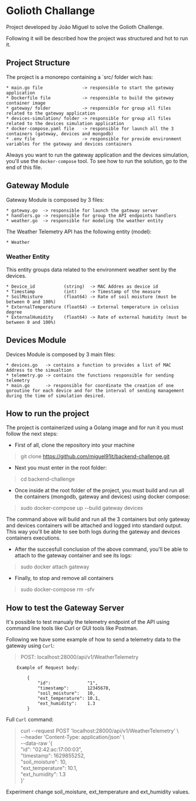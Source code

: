 # Golioth Challange

Project developed by João Miguel to solve the Golioth Challenge.

Following it will be described how the project was structured and hot to run it.

## Project Structure

The project is a monorepo containing a `src/ folder wich has:

    * main.go file               -> responsible to start the gateway application
    * Dockerfile file            -> responsible to build the gateway container image
    * gateway/ folder            -> responsible for group all files related to the gateway application
    * devices-simulation/ folder -> responsible for group all files related to the devices simulation application
    * docker-compose.yaml file   -> responsible for launch all the 3 containers (gateway, devices and mongodb)
    * .env file                  -> responsible for provide environment variables for the gateway and devices containers

Always you want to run the gateway application and the devices simulation, you'll use the `docker-compose` tool. To see how to run the solution, go to the end of this file.

## Gateway Module

Gateway Module is composed by 3 files:

    * gateway.go  -> responsible for launch the gateway server
    * handlers.go -> responsible for group the API endpoints handlers
    * weather.go  -> responsible for modeling the weather entity

The Weather Telemetry API has the following entity (model):

    * Weather

### Weather Entity

This entity groups data related to the environment weather sent by the devices.

    * Device_id           (string)  -> MAC Addres as device id
    * Timestamp           (int)     -> Timestamp of the measure
    * SoilMoisture        (float64) -> Rate of soil moisture (must be between 0 and 100%)
    * ExternalTemperature (float64) -> External temperature in celsius degree
    * ExternalHumidity    (float64) -> Rate of external humidity (must be between 0 and 100%)

## Devices Module

Devices Module is composed by 3 main files:

    * devices.go   -> contains a function to provides a list of MAC Address to the simualtion
    * telemetry.go -> contains the functions responsible for sending telemetry
    * main.go      -> responsible for coordinate the creation of one goroutine for each device and for the interval of sending management during the time of simulation desired.


## How to run the project

The project is containerized using a Golang image and for run it you must follow the next steps:

* First of all, clone the repository into your machine
> git clone https://github.com/miguel91it/backend-challenge.git

* Next you must enter in the root folder:
> cd backend-challenge

* Once inside at the root folder of the project, you must build and run all the containers (mongodb, gateway and devices) using docker compose:
> sudo docker-compose up --build gateway devices

The command above will build and run all the 3 containers but only gateway and devices containers will be attached and logged into standard output. This way you'll be able to see both logs during the gateway and devices containers executions.

* After the succesfull conclusion of the above command, you'll be able to attach to the gateway container and see its logs:
> sudo docker attach gateway

* Finally, to stop and remove all containers
> sudo docker-compose rm -sfv


## How to test the Gateway Server

It's possible to test manualy the telemetry endpoint of the API using command line tools like Curl or GUI tools like Postman.

Following we have some example of how to send a telemetry data to the gateway using `Curl`:

> POST: localhost:28000/api/v1/WeatherTelemetry

```
    Example of Request body:

        {
            "id":              "1",
            "timestamp":       12345678,
            "soil_moisture":   10,
            "ext_temperature": 10.1,
            "ext_humidity":    1.3
	    }
```

Full `Curl` command:

> curl --request POST 'localhost:28000/api/v1/WeatherTelemetry' \ \
--header 'Content-Type: application/json' \ \
--data-raw '{ \
		"id":              "02:42:ac:17:00:03", \
		"timestamp":       1629855252, \
		"soil_moisture":   10,\
		"ext_temperature": 10.1,\
		"ext_humidity":    1.3\
	}'

Experiment change soil_moisture, ext_temperature and ext_humidity values.